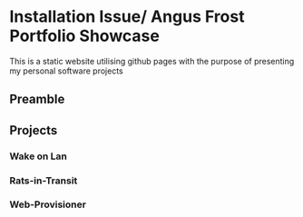 # Installation Issue/ Angus Frost Portfolio Showcase

This is a static website utilising github pages with the purpose of presenting my personal software projects

## Preamble

## Projects

### Wake on Lan

### Rats-in-Transit

### Web-Provisioner
